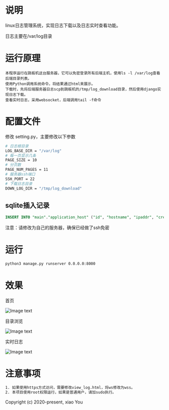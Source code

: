 # 说明
linux日志管理系统，实现日志下载以及日志实时查看功能。

日志主要在/var/log目录


# 运行原理
```text
本程序运行在跳板机这台服务器，它可以免密登录所有后端主机，使用ls -l /var/log查看后端目录列表。
使用Python调用系统命令，将结果通过html来展示。
下载时，先将后端服务器日志scp到跳板机的/tmp/log_download目录，然后使用django实现日志下载。
查看实时日志，采用websocket，后端调用tail -f命令

```

# 配置文件
修改 setting.py，主要修改以下参数
```bash
# 日志根目录
LOG_BASE_DIR = "/var/log"
# 每一页显示几条
PAGE_SIZE = 10
# 分页数
PAGE_NUM_PAGES = 11
# 服务器ssh端口
SSH_PORT = 22
# 下载日志目录
DOWN_LOG_DIR = "/tmp/log_download"
```


## sqlite插入记录
```sql
INSERT INTO "main"."application_host" ("id", "hostname", "ipaddr", "create_time", "ROWID") VALUES (1, 'test-1', '192.168.31.221', '2020-03-31 11:16:03', 1);

```
注意：请修改为自己的服务器，确保已经做了ssh免密

# 运行
```bash
python3 manage.py runserver 0.0.0.0:8000
```

# 效果
首页

![Image text](https://github.com/py3study/real_time_log/blob/master/result/1.png)

目录浏览

![Image text](https://github.com/py3study/real_time_log/blob/master/result/2.png)

实时日志

![Image text](https://github.com/py3study/real_time_log/blob/master/result/3.gif)

# 注意事项
```bash
1. 如果使用https方式访问，需要修改view_log.html，将ws修改为wss。
2. 本项目使用root权限运行，如果是普通用户，请加sudo执行。
```

Copyright (c) 2020-present, xiao You
